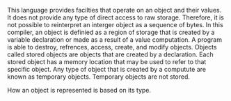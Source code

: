 


This language provides facilties that operate on an object and their values. It does not provide any type of direct access to raw storage. Therefore, it is not possible to reinterpret an interger object as a sequence of bytes. In this compiler, an object is definied as a region of storage that is created by a variable declaration or made as a result of a value computation. A program is able to destroy, refrences, access, create, and modify objects. Objects called stored objects are objects that are created by a declaration. Each stored object has a memory location that may be used to refer to that specific object. Any type of object that is created by a computute are known as temporary objects. Temporary objects are not stored.

How an object is represented is based on its type.